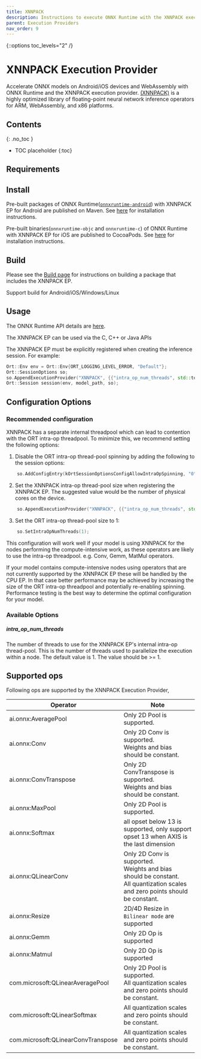 ```yaml
---
title: XNNPACK
description: Instructions to execute ONNX Runtime with the XNNPACK execution provider
parent: Execution Providers
nav_order: 9
---
```

{::options toc_levels="2" /}

# XNNPACK Execution Provider

Accelerate ONNX models on Android/iOS devices and WebAssembly with ONNX Runtime and the XNNPACK execution provider. [(XNNPACK)](https://github.com/google/XNNPACK) is a highly optimized library of floating-point neural network inference operators for ARM, WebAssembly, and x86 platforms.

## Contents
{: .no_toc }

* TOC placeholder
{:toc}

## Requirements


## Install
Pre-built packages of ONNX Runtime([`onnxruntime-android`](https://mvnrepository.com/artifact/com.microsoft.onnxruntime/onnxruntime-android)) with XNNPACK EP for Android are published on Maven.
See [here](../install/index.md#install-on-android) for installation instructions.

Pre-built binaries(`onnxruntime-objc` and `onnxruntime-c`) of ONNX Runtime with XNNPACK EP for iOS are published to CocoaPods.
See [here](../install/index.md#install-on-ios) for installation instructions.

## Build

Please see the [Build page](../build/eps.md#xnnpack) for instructions on building a package that includes the XNNPACK EP.

Support build for Android/iOS/Windows/Linux

## Usage

The ONNX Runtime API details are [here](../api).

The XNNPACK EP can be used via the C, C++ or Java APIs

The XNNPACK EP must be explicitly registered when creating the inference session. For example:

```C++
Ort::Env env = Ort::Env{ORT_LOGGING_LEVEL_ERROR, "Default"};
Ort::SessionOptions so;
so.AppendExecutionProvider("XNNPACK", {{"intra_op_num_threads", std::to_string(intra_op_num_threads)}});
Ort::Session session(env, model_path, so);
```

## Configuration Options

### Recommended configuration
XNNPACK has a separate internal threadpool which can lead to contention with the ORT intra-op threadpool.
To minimize this, we recommend setting the following options:
1. Disable the ORT intra-op thread-pool spinning by adding the following to the session options:
```C++
    so.AddConfigEntry(kOrtSessionOptionsConfigAllowIntraOpSpinning, "0");
```
2. Set the XNNPACK intra-op thread-pool size when registering the XNNPACK EP. The suggested value would be the number of physical cores on the device.
```C++
    so.AppendExecutionProvider("XNNPACK", {{"intra_op_num_threads", std::to_string(intra_op_num_threads)}});
```
3. Set the ORT intra-op thread-pool size to 1:
```C++
    so.SetIntraOpNumThreads(1);
```

This configuration will work well if your model is using XNNPACK for the nodes performing the compute-intensive work, as these operators are likely to use the intra-op threadpool. e.g. Conv, Gemm, MatMul operators.

If your model contains compute-intensive nodes using operators that are not currently supported by the XNNPACK EP these will be handled by the CPU EP. In that case better performance may be achieved by increasing the size of the ORT intra-op threadpool and potentially re-enabling spinning. Performance testing is the best way to determine the optimal configuration for your model.
### Available Options
##### intra_op_num_threads

The number of threads to use for the XNNPACK EP's internal intra-op thread-pool. This is the number of threads used to parallelize the execution within a node. The default value is 1. The value should be >= 1.


## Supported ops
Following ops are supported by the XNNPACK Execution Provider,

|Operator|Note|
|--------|------|
|ai.onnx:AveragePool|Only 2D Pool is supported.|
|ai.onnx:Conv|Only 2D Conv is supported.<br/>Weights and bias should be constant.|
|ai.onnx:ConvTranspose|Only 2D ConvTranspose is supported.<br/>Weights and bias should be constant.|
|ai.onnx:MaxPool|Only 2D Pool is supported.|
|ai.onnx:Softmax|all opset below 13 is supported, only support opset 13 when AXIS is the last dimension|
|ai.onnx:QLinearConv|Only 2D Conv is supported.<br/>Weights and bias should be constant.<br/>All quantization scales and zero points should be constant.|
|ai.onnx:Resize|2D/4D Resize in `Bilinear mode` are supported|
|ai.onnx:Gemm|Only 2D Op is supported|
|ai.onnx:Matmul|Only 2D Op is supported|
|com.microsoft:QLinearAveragePool|Only 2D Pool is supported.<br/>All quantization scales and zero points should be constant.|
|com.microsoft:QLinearSoftmax|All quantization scales and zero points should be constant.|
|com.microsoft:QLinearConvTranspose|All quantization scales and zero points should be constant.|
